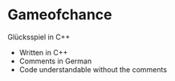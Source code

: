 # Gameofchance
Glücksspiel in C++
* Written in C++
* Comments in German
* Code understandable without the comments
